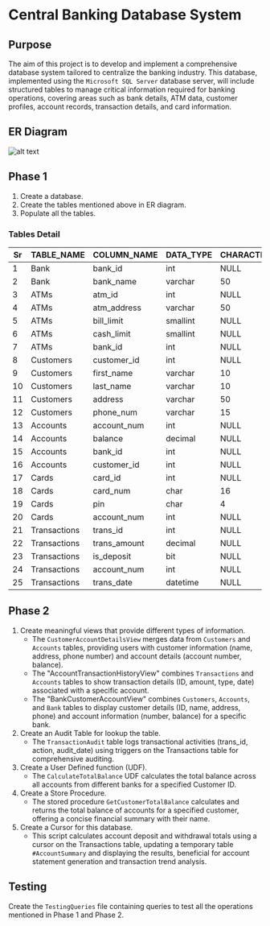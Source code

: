 # Central Banking Database System
## Purpose
The aim of this project is to develop and implement a comprehensive database system tailored to centralize the banking industry. This database, implemented using the `Microsoft SQL Server` database server, will include structured tables to manage critical information required for banking operations, covering areas such as bank details, ATM data, customer profiles, account records, transaction details, and card information.

## ER Diagram
![alt text](https://github.com/Krish-oo7/Central_Banking_Database_System/blob/main/Misc/ER%20Diagram.png)

## Phase 1
1. Create a database.
2. Create the tables mentioned above in ER diagram.
3. Populate all the tables.

### Tables Detail
Sr| TABLE_NAME |COLUMN_NAME|DATA_TYPE|CHARACTER_MAX_LENGTH|NUMERIC_PRECISION |NUMERIC_SCALE
--| ---------- | ----------- | --------- | ------------------------ | ----------------- | --------
1 |    Bank	   |   bank_id   |   int	  |           NULL	        |        10	       |     0
2 |    Bank	   |  bank_name  |  varchar  |            50	           |       NULL	       |    NULL
3 |    ATMs	   |   atm_id	  |   int	  |           NULL	        |        10	       |     0
4 |    ATMs	   | atm_address |  varchar  |            50	           |        NULL	    |    NULL
5 |    ATMs	   | bill_limit  | smallint  |           NULL	        |         5         |     0
6 |    ATMs	   | cash_limit  | smallint  |           NULL	        |         5 	       |     0
7 |    ATMs	   |   bank_id	  |   int	  |           NULL	        |        10	       |     0
8 | Customers	|customer_id	|int|	NULL|	10|	0
9| Customers	|first_name|	varchar|	10|	NULL|	NULL
10 | Customers|	last_name|	varchar|	10|	NULL|	NULL
11 | Customers|	address	|varchar|	50|	NULL|	NULL
12 | Customers|	phone_num |	varchar	|15|	NULL|	NULL
13 | Accounts|	account_num |	int|	NULL|	10|	0
14 | Accounts|	balance	  |  decimal|	NULL|	38|	2
15 | Accounts|	bank_id	  |  int|	NULL|	10|	0
16 | Accounts|	customer_id	|int|	NULL|	10|	0
17 | Cards|	card_id	   |  int|	NULL|	10|	0
18 | Cards|	card_num	|char	|16|	NULL|	NULL
19 | Cards|	pin	|char	|4	|NULL	|NULL
20 | Cards|	account_num	|int	| NULL	|10|	0
21 | Transactions|	trans_id	|int	|NULL|	10	|0
22 | Transactions|	trans_amount	|decimal|	NULL|	10|	2
23 | Transactions|	is_deposit	|bit	|NULL	|NULL	|NULL
24 | Transactions|	account_num	|int	|NULL	|10	|0
25 | Transactions|	trans_date	|datetime|	NULL|	NULL|	NULL

## Phase 2
1. Create meaningful views that provide different types of information.
   - The `CustomerAccountDetailsView` merges data from `Customers` and `Accounts` tables, providing users with customer information (name, address, phone number) and account details (account number, balance).
   - The "AccountTransactionHistoryView" combines `Transactions` and `Accounts` tables to show transaction details (ID, amount, type, date) associated with a specific account.
   - The "BankCustomerAccountView" combines `Customers`, `Accounts`, and `Bank` tables to display customer details (ID, name, address, phone) and account information (number, balance) for a specific bank.
2. Create an Audit Table for lookup the table.
   - The `TransactionAudit` table logs transactional activities (trans_id, action, audit_date) using triggers on the Transactions table for comprehensive auditing.
3. Create a User Defined function (UDF).
   - The `CalculateTotalBalance` UDF calculates the total balance across all accounts from different banks for a specified Customer ID.
4. Create a Store Procedure.
   - The stored procedure `GetCustomerTotalBalance` calculates and returns the total balance of accounts for a specified customer, offering a concise financial summary with their name.
5. Create a Cursor for this database.
   - This script calculates account deposit and withdrawal totals using a cursor on the Transactions table, updating a temporary table `#AccountSummary` and displaying the results, beneficial for account statement generation and transaction trend analysis.
  
## Testing
Create the `TestingQueries` file containing queries to test all the operations mentioned in Phase 1 and Phase 2.

